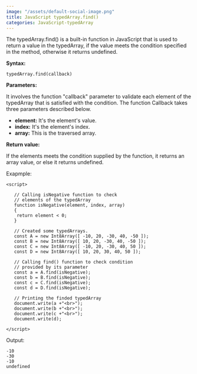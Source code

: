 ```yaml
---
image: "/assets/default-social-image.png"
title: JavaScript typedArray.find()
categories: JavaScript-typedArray
---
```


The typedArray.find() is a built-in function in JavaScript that is used to return a value in the typedArray, if the value meets the condition specified in the method, otherwise it returns undefined.

**Syntax:**

`typedArray.find(callback)`

**Parameters:**

It involves the function "callback" parameter to validate each element of the typedArray that is satisfied with the condition. The function Callback takes three parameters described below.

* **element:** It's the element's value.
* **index:** It's the element's index.
* **array:** This is the traversed array.

**Return value:**

If the elements meets the condition supplied by the function, it returns an array value, or else it returns undefined.

Exapmple:

```
<script> 
  
   // Calling isNegative function to check 
   // elements of the typedArray 
   function isNegative(element, index, array) 
   { 
    return element < 0; 
   } 
  
   // Created some typedArrays. 
   const A = new Int8Array([ -10, 20, -30, 40, -50 ]); 
   const B = new Int8Array([ 10, 20, -30, 40, -50 ]); 
   const C = new Int8Array([ -10, 20, -30, 40, 50 ]); 
   const D = new Int8Array([ 10, 20, 30, 40, 50 ]); 
  
   // Calling find() function to check condition 
   // provided by its parameter 
   const a = A.find(isNegative); 
   const b = B.find(isNegative); 
   const c = C.find(isNegative); 
   const d = D.find(isNegative); 
  
   // Printing the finded typedArray 
   document.write(a +"<br>"); 
   document.write(b +"<br>"); 
   document.write(c +"<br>"); 
   document.write(d); 
  
</script> 
```

Output:

```
-10
-30
-10
undefined
```